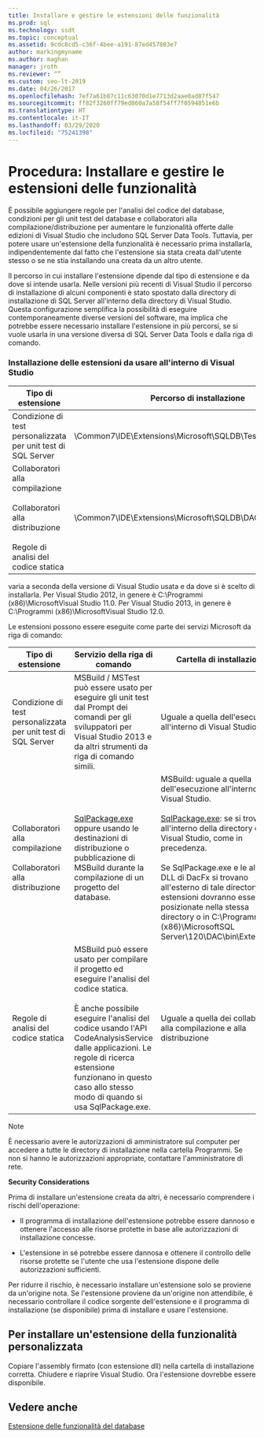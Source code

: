 ```yaml
---
title: Installare e gestire le estensioni delle funzionalità
ms.prod: sql
ms.technology: ssdt
ms.topic: conceptual
ms.assetid: 9cdc8cd5-c36f-4bee-a191-87ed457803e7
author: markingmyname
ms.author: maghan
manager: jroth
ms.reviewer: “”
ms.custom: seo-lt-2019
ms.date: 04/26/2017
ms.openlocfilehash: 7ef7a61b87c11c63070d1e7713d2aae0ad87f547
ms.sourcegitcommit: ff82f3260ff79ed860a7a58f54ff7f0594851e6b
ms.translationtype: HT
ms.contentlocale: it-IT
ms.lasthandoff: 03/29/2020
ms.locfileid: "75241398"
---
```

# <a name="how-to-install-and-manage-feature-extensions"></a>Procedura: Installare e gestire le estensioni delle funzionalità

È possibile aggiungere regole per l'analisi del codice del database, condizioni per gli unit test del database e collaboratori alla compilazione/distribuzione per aumentare le funzionalità offerte dalle edizioni di Visual Studio che includono SQL Server Data Tools. Tuttavia, per potere usare un'estensione della funzionalità è necessario prima installarla, indipendentemente dal fatto che l'estensione sia stata creata dall'utente stesso o se ne stia installando una creata da un altro utente.  
  
Il percorso in cui installare l'estensione dipende dal tipo di estensione e da dove si intende usarla. Nelle versioni più recenti di Visual Studio il percorso di installazione di alcuni componenti è stato spostato dalla directory di installazione di SQL Server all'interno della directory di Visual Studio. Questa configurazione semplifica la possibilità di eseguire contemporaneamente diverse versioni del software, ma implica che potrebbe essere necessario installare l'estensione in più percorsi, se si vuole usarla in una versione diversa di SQL Server Data Tools e dalla riga di comando.  
  
### <a name="installing-extensions-for-use-inside-visual-studio"></a>Installazione delle estensioni da usare all'interno di Visual Studio  
  
|Tipo di estensione|Percorso di installazione|  
|------------------|--------------------|  
|Condizione di test personalizzata per unit test di SQL Server|<Visual Studio Install Dir>\Common7\IDE\Extensions\\Microsoft\SQLDB\TestConditions|  
|Collaboratori alla compilazione<br /><br />Collaboratori alla distribuzione<br /><br />Regole di analisi del codice statica|<Visual Studio Install Dir>\Common7\IDE\Extensions\\Microsoft\SQLDB\DAC\120\Extensions|  
  
<Visual Studio Install Dir> varia a seconda della versione di Visual Studio usata e da dove si è scelto di installarla. Per Visual Studio 2012, in genere è C:\Programmi (x86)\\MicrosoftVisual Studio 11.0. Per Visual Studio 2013, in genere è C:\Programmi (x86)\\MicrosoftVisual Studio 12.0.  
  
Le estensioni possono essere eseguite come parte dei servizi Microsoft da riga di comando:  
  
|Tipo di estensione|Servizio della riga di comando|Cartella di installazione|  
|------------------|------------------------|------------------|  
|Condizione di test personalizzata per unit test di SQL Server|MSBuild / MSTest può essere usato per eseguire gli unit test dal Prompt dei comandi per gli sviluppatori per Visual Studio 2013 e da altri strumenti da riga di comando simili.|Uguale a quella dell'esecuzione all'interno di Visual Studio.|  
|Collaboratori alla compilazione<br /><br />Collaboratori alla distribuzione|[SqlPackage.exe](../tools/sqlpackage.md) oppure usando le destinazioni di distribuzione o pubblicazione di MSBuild durante la compilazione di un progetto del database.|MSBuild: uguale a quella dell'esecuzione all'interno di Visual Studio.<br /><br />[SqlPackage.exe](../tools/sqlpackage.md): se si trova all'interno della directory di Visual Studio, come in precedenza.<br /><br />Se SqlPackage.exe e le altre DLL di DacFx si trovano all'esterno di tale directory, le estensioni dovranno essere posizionate nella stessa directory o in C:\Programmi (x86)\\MicrosoftSQL Server\120\DAC\bin\Extensions.|  
|Regole di analisi del codice statica|MSBuild può essere usato per compilare il progetto ed eseguire l'analisi del codice statica.<br /><br />È anche possibile eseguire l'analisi del codice usando l'API CodeAnalysisService dalle applicazioni. Le regole di ricerca estensione funzionano in questo caso allo stesso modo di quando si usa SqlPackage.exe.|Uguale a quella dei collaboratori alla compilazione e alla distribuzione|  
  
> [!NOTE]  
> È necessario avere le autorizzazioni di amministratore sul computer per accedere a tutte le directory di installazione nella cartella Programmi. Se non si hanno le autorizzazioni appropriate, contattare l'amministratore di rete.  
  
**Security Considerations**  
  
Prima di installare un'estensione creata da altri, è necessario comprendere i rischi dell'operazione:  
  
-   Il programma di installazione dell'estensione potrebbe essere dannoso e ottenere l'accesso alle risorse protette in base alle autorizzazioni di installazione concesse.  
  
-   L'estensione in sé potrebbe essere dannosa e ottenere il controllo delle risorse protette se l'utente che usa l'estensione dispone delle autorizzazioni sufficienti.  
  
Per ridurre il rischio, è necessario installare un'estensione solo se proviene da un'origine nota. Se l'estensione proviene da un'origine non attendibile, è necessario controllare il codice sorgente dell'estensione e il programma di installazione (se disponibile) prima di installare e usare l'estensione.  
  
## <a name="to-install-a-custom-feature-extension"></a>Per installare un'estensione della funzionalità personalizzata  
Copiare l'assembly firmato (con estensione dll) nella cartella di installazione corretta. Chiudere e riaprire Visual Studio. Ora l'estensione dovrebbe essere disponibile.  
  
## <a name="see-also"></a>Vedere anche  
[Estensione delle funzionalità del database](../ssdt/extending-the-database-features.md)  
  
